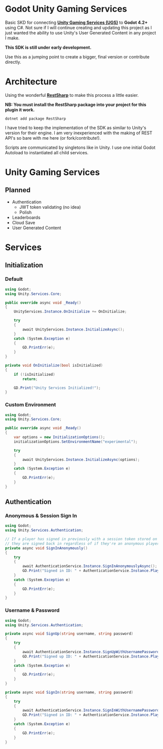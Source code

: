# Godot Unity Gaming Services

Basic SKD for connecting **[Unity Gaming Services (UGS)](https://unity.com/solutions/gaming-services)** to **Godot 4.2+** using C#. Not sure if I will continue creating and updating this project as I just wanted the ability to use Unity's User Generated Content in any project I make.

**This SDK is still under early development.**

Use this as a jumping point to create a bigger, final version or contribute directly.

# Architecture

Using the wonderful **[RestSharp](https://github.com/RestSharp/RestSharp)** to make this process a little easier.

**NB: You must install the RestSharp package into your project for this plugin it work.**

```console
dotnet add package RestSharp
```

I have tried to keep the implementation of the SDK as similar to Unity's version for their engine. I am very inexperienced with the making of REST API's so bare with me here (or fork/contribute!).

Scripts are communicated by singletons like in Unity. I use one initial Godot Autoload to instantiated all child services.

# Unity Gaming Services

## Planned

-   Authentication
	-   JWT token validating (no idea)
	-   Polish
-   Leaderboards
-   Cloud Save
-   User Generated Content

# Services

## Initialization

### Default

```csharp
using Godot;
using Unity.Services.Core;

public override async void _Ready()
{
	UnityServices.Instance.OnInitialize += OnInitialize;

	try
	{
		await UnityServices.Instance.InitializeAsync();
	}
	catch (System.Exception e)
	{
		GD.PrintErr(e);
	}
}

private void OnInitialize(bool isInitialized)
{
	if (!isInitialized)
		return;

	GD.Print("Unity Services Initialized!");
}
```

### Custom Environment

```csharp
using Godot;
using Unity.Services.Core;

public override async void _Ready()
{
	var options = new InitializationOptions();
	initializationOptions.SetEnvironmentName("experimental");

	try
	{
		await UnityServices.Instance.InitializeAsync(options);
	}
	catch (System.Exception e)
	{
		GD.PrintErr(e);
	}
}
```

## Authentication

### Anonymous & Session Sign In

```csharp
using Godot;
using Unity.Services.Authentication;

// If a player has signed in previously with a session token stored on the device,
// they are signed back in regardless of if they're an anonymous player or not.
private async void SignInAnonymously()
{
	try
	{
		await AuthenticationService.Instance.SignInAnonymouslyAsync();
		GD.Print("Signed in ID: " + AuthenticationService.Instance.PlayerId);
	}
	catch (System.Exception e)
	{
		GD.PrintErr(e);
	}
}
```

### Username & Password

```csharp
using Godot;
using Unity.Services.Authentication;

private async void SignUp(string username, string password)
{
	try
	{
		await AuthenticationService.Instance.SignUpWithUsernamePasswordAsync(username, password);
		GD.Print("Signed up ID: " + AuthenticationService.Instance.PlayerId);
	}
	catch (System.Exception e)
	{
		GD.PrintErr(e);
	}
}

private async void SignIn(string username, string password)
{
	try
	{
		await AuthenticationService.Instance.SignInWithUsernamePasswordAsync(username, password);
		GD.Print("Signed in ID: " + AuthenticationService.Instance.PlayerId);
	}
	catch (System.Exception e)
	{
		GD.PrintErr(e);
	}
}
```
